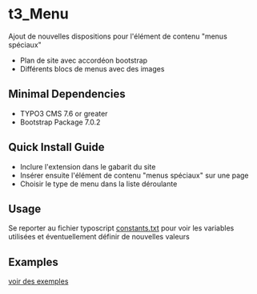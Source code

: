 # t3_Menu

Ajout de nouvelles dispositions pour l'élément de contenu "menus spéciaux"

* Plan de site avec accordéon bootstrap
* Différents blocs de menus avec des images

## Minimal Dependencies
* TYPO3 CMS 7.6 or greater
* Bootstrap Package 7.0.2

## Quick Install Guide
* Inclure l'extension dans le gabarit du site
* Insérer ensuite l'élément de contenu "menus spéciaux" sur une page
* Choisir le type de menu dans la liste déroulante

## Usage
Se reporter au fichier typoscript [constants.txt](https://github.com/CDG47-Dev/t3_Menu/blob/master/Configuration/TypoScript/constants.txt) pour voir les variables utilisées et éventuellement définir de nouvelles valeurs

## Examples
[voir des exemples](https://github.com/CDG47-Dev/t3_Menu/tree/master/Examples)
